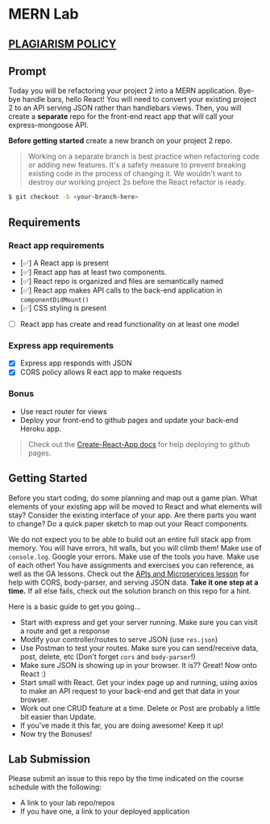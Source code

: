 # MERN Lab

## [PLAGIARISM POLICY](https://git.generalassemb.ly/DC-WDI/WDI20/blob/master/plagiarism.md)


## Prompt

Today you will be refactoring your project 2 into a MERN application. Bye-bye handle bars, hello React! You will need to convert your existing project 2 to an API serving JSON rather than handlebars views. Then, you will create a **separate** repo for the front-end react app that will call your express-mongoose API.

**Before getting started** create a new branch on your project 2 repo.
> Working on a separate branch is best practice when refactoring code or adding new features. It's a safety measure to prevent breaking existing code in the process of changing it. We wouldn't want to destroy our working project 2s before the React refactor is ready.

```bash
$ git checkout -b <your-branch-here>
```

## Requirements

### React app requirements

- [✅] A React app is present
- [✅] React app has at least two components.
- [✅] React repo is organized and files are semantically named
- [✅] React app makes API calls to the back-end application in `componentDidMount()`
- [✅] CSS styling is present
- [ ] React app has create and read functionality on at least one model

### Express app requirements

- [X] Express app responds with JSON
- [X] CORS policy allows R  eact app to make requests

### Bonus

- Use react router for views
- Deploy your front-end to github pages and update your back-end Heroku app.
> Check out the [Create-React-App docs](https://github.com/facebookincubator/create-react-app/blob/master/packages/react-scripts/template/README.md) for help deploying to github pages.

## Getting Started

Before you start coding, do some planning and map out a game plan.  What elements of your existing app will be moved to React and what elements will stay? Consider the existing interface of your app. Are there parts you want to change? Do a quick paper sketch to map out your React components.

We do not expect you to be able to build out an entire full stack app from memory.  You will have errors, hit walls, but you will climb them!  Make use of `console.log`.  Google your errors.  Make use of the tools you have.  Make use of each other!  You have assignments and exercises you can reference, as well as the GA lessons. Check out the [APIs and Microservices lesson](https://git.generalassemb.ly/ga-wdi-lessons/express-apis-microservices) for help with CORS, body-parser, and serving JSON data. **Take it one step at a time.** If all else fails, check out the solution branch on this repo for a hint.

Here is a basic guide to get you going...

- Start with express and get your server running.  Make sure you can visit a route and get a response
- Modify your controller/routes to serve JSON (use `res.json`)
- Use Postman to test your routes.  Make sure you can send/receive data, post, delete, etc (Don't forget `cors` and `body-parser`!)
- Make sure JSON is showing up in your browser.  It is??  Great!  Now onto React :)
- Start small with React.  Get your index page up and running, using axios to make an API request to your back-end and get that data in your browser.
- Work out one CRUD feature at a time.  Delete or Post are probably a little bit easier than Update.
- If you've made it this far, you are doing awesome!  Keep it up!
- Now try the Bonuses!

## Lab Submission

Please submit an issue to this repo by the time indicated on the course schedule with the following:

- A link to your lab repo/repos
- If you have one, a link to your deployed application
